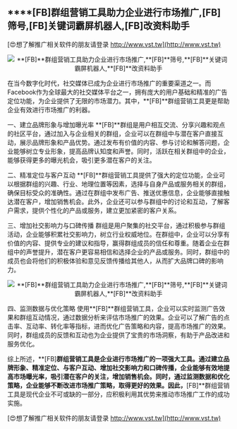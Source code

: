 ## ****[FB]**群组营销工具助力企业进行市场推广,**[FB]**筛号,**[FB]**关键词霸屏机器人,**[FB]**改资料助手**

[😍想了解推广相关软件的朋友请登录 http://www.vst.tw](http://www.vst.tw)

 <center><img src="https://vst.tw/MP4/tuiguang/png/8.png" alt="**[FB]**群组营销工具助力企业进行市场推广,**[FB]**筛号,**[FB]**关键词霸屏机器人,**[FB]**改资料助手"></center>

在当今数字化时代，社交媒体已成为企业进行市场推广的重要渠道之一。而Facebook作为全球最大的社交媒体平台之一，拥有庞大的用户基础和精准的广告定位功能，为企业提供了无限的市场潜力。其中，**[FB]**群组营销工具更是帮助企业有效进行市场推广的利器。

一、建立品牌形象与增加曝光率
**[FB]**群组是用户相互交流、分享兴趣和观点的社区平台，通过加入与企业相关的群组，企业可以在群组中与潜在客户直接互动，展示品牌形象和产品优势。通过发布有价值的内容、参与讨论和解答问题，企业能够树立专业形象，提高品牌认知度和声誉。同时，活跃在相关群组中的企业，能够获得更多的曝光机会，吸引更多潜在客户的关注。

二、精准定位与客户互动
**[FB]**群组营销工具提供了强大的定位功能，企业可以根据群组的兴趣、行业、地理位置等因素，选择与自身产品或服务相关的群组，确保目标受众的准确性。通过在群组中发布广告、推送优惠信息，企业能够直接触达潜在客户，增加销售机会。此外，企业还可以参与群组中的讨论和互动，了解客户需求，提供个性化的产品或服务，建立更加紧密的客户关系。

三、增加社交影响力与口碑传播
群组是用户聚集的社交平台，通过积极参与群组活动，企业能够积累社交影响力，树立行业权威地位。在群组中，企业可以分享有价值的内容、提供专业的建议和指导，赢得群组成员的信任和尊重。随着企业在群组中的声誉提升，潜在客户更容易相信和选择企业的产品或服务。同时，群组中的成员也会将他们的积极体验和意见反馈传播给其他人，从而扩大品牌口碑的影响力。

 <center><img src="https://vst.tw/MP4/tuiguang/png/5.png" alt="**[FB]**群组营销工具助力企业进行市场推广,**[FB]**筛号,**[FB]**关键词霸屏机器人,**[FB]**改资料助手"></center>

四、监测数据与优化策略
使用**[FB]**群组营销工具，企业可以实时监测广告效果和群组互动情况，通过数据分析来评估市场推广的效果。企业可以了解广告的点击率、互动率、转化率等指标，进而优化广告策略和内容，提高市场推广的效果。同时，群组成员的反馈和互动也为企业提供了宝贵的市场洞察，有助于产品改进和服务优化。

综上所述，**[FB]**群组营销工具是企业进行市场推广的一项强大工具。通过建立品牌形象、精准定位、与客户互动、增加社交影响力和口碑传播，企业能够有效地提高市场曝光率，吸引潜在客户的关注，增加销售机会。同时，通过监测数据和优化策略，企业能够不断改进市场推广策略，取得更好的效果。因此，**[FB]**群组营销工具是现代企业不可或缺的一部分，应积极利用其优势来推动市场推广工作的成功实施。

[😍想了解推广相关软件的朋友请登录 http://www.vst.tw](http://www.vst.tw)



